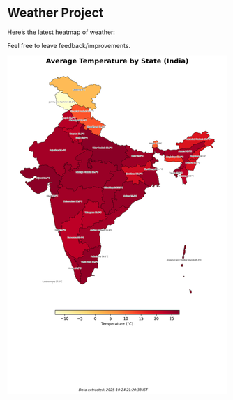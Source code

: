 # Weather Project

Here’s the latest heatmap of weather:

Feel free to leave feedback/improvements.

![India Heatmap](docs/assets/india_heatmap.png?v=FBA04B)
